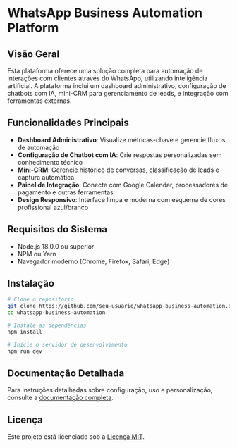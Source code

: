# WhatsApp Business Automation Platform

## Visão Geral

Esta plataforma oferece uma solução completa para automação de interações com clientes através do WhatsApp, utilizando inteligência artificial. A plataforma inclui um dashboard administrativo, configuração de chatbots com IA, mini-CRM para gerenciamento de leads, e integração com ferramentas externas.

## Funcionalidades Principais

- **Dashboard Administrativo**: Visualize métricas-chave e gerencie fluxos de automação
- **Configuração de Chatbot com IA**: Crie respostas personalizadas sem conhecimento técnico
- **Mini-CRM**: Gerencie histórico de conversas, classificação de leads e captura automática
- **Painel de Integração**: Conecte com Google Calendar, processadores de pagamento e outras ferramentas
- **Design Responsivo**: Interface limpa e moderna com esquema de cores profissional azul/branco

## Requisitos do Sistema

- Node.js 18.0.0 ou superior
- NPM ou Yarn
- Navegador moderno (Chrome, Firefox, Safari, Edge)

## Instalação

```bash
# Clone o repositório
git clone https://github.com/seu-usuario/whatsapp-business-automation.git
cd whatsapp-business-automation

# Instale as dependências
npm install

# Inicie o servidor de desenvolvimento
npm run dev
```

## Documentação Detalhada

Para instruções detalhadas sobre configuração, uso e personalização, consulte a [documentação completa](DOCUMENTATION.md).

## Licença

Este projeto está licenciado sob a [Licença MIT](LICENSE).
